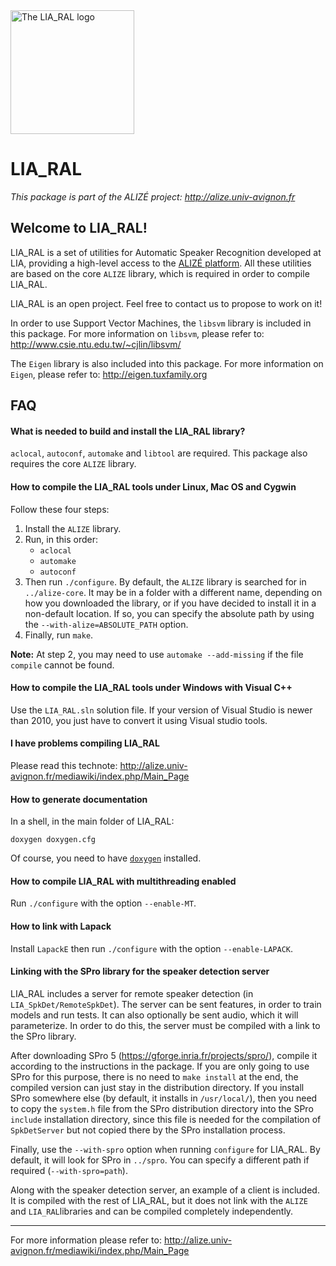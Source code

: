 <img src="http://alize.univ-avignon.fr/images/LIA_RAL.png" alt="The LIA_RAL logo" height="198" >

# LIA_RAL

*This package is part of the ALIZÉ project: <http://alize.univ-avignon.fr>*



Welcome to LIA_RAL!
-------------------

LIA_RAL is a set of utilities for Automatic Speaker Recognition developed at LIA, providing a high-level access to the [ALIZÉ platform](http://alize.univ-avignon.fr). All these utilities are based on the core `ALIZE` library, which is required in order to compile LIA_RAL.

LIA_RAL is an open project. Feel free to contact us to propose to work on it! 

In order to use Support Vector Machines, the `libsvm` library is included in this package. For more information on `libsvm`, please refer to:
<http://www.csie.ntu.edu.tw/~cjlin/libsvm/>

The `Eigen` library is also included into this package. For more information on `Eigen`, please refer to:
<http://eigen.tuxfamily.org>


FAQ
---

#### What is needed to build and install the LIA_RAL library?

`aclocal`, `autoconf`, `automake` and `libtool` are required.
This package also requires the core `ALIZE` library.


#### How to compile the LIA_RAL tools under Linux, Mac OS and Cygwin

Follow these four steps:

1. Install the `ALIZE` library.
2. Run, in this order:
	- `aclocal`
	- `automake`
	- `autoconf`
3. Then run `./configure`.
   By default, the `ALIZE` library is searched for in `../alize-core`. It may be in a folder with a different name, depending on how you downloaded the library, or if you have decided to install it in a non-default location. If so, you can specify the absolute path by using the `--with-alize=ABSOLUTE_PATH` option.
4. Finally, run `make`.

**Note:** At step 2, you may need to use `automake --add-missing` if the file `compile` cannot be found.


#### How to compile the LIA_RAL tools under Windows with Visual C++

Use the `LIA_RAL.sln` solution file. If your version of Visual Studio is newer than 2010, you just have to convert it using Visual studio tools.


#### I have problems compiling LIA_RAL

Please read this technote:
<http://alize.univ-avignon.fr/mediawiki/index.php/Main_Page>


#### How to generate documentation

In a shell, in the main folder of LIA_RAL:

	doxygen doxygen.cfg

Of course, you need to have [`doxygen`](http://www.doxygen.org) installed.


#### How to compile LIA_RAL with multithreading enabled

Run `./configure` with the option `--enable-MT`.
 

#### How to link with Lapack

Install `LapackE`  then run `./configure` with the option `--enable-LAPACK`.


#### Linking with the SPro library for the speaker detection server

LIA_RAL includes a server for remote speaker detection (in `LIA_SpkDet/RemoteSpkDet`). The server can be sent features, in order to train models and run tests. It can also optionally be sent audio, which it will parameterize. In order to do this, the server must be compiled with a link to the SPro library.

After downloading SPro 5 (<https://gforge.inria.fr/projects/spro/>), compile it according to the instructions in the package. If you are only going to use SPro for this purpose, there is no need to `make install` at the end, the compiled version can just stay in the distribution directory. If you install SPro somewhere else (by default, it installs in `/usr/local/`), then you need to copy the `system.h` file from the SPro distribution directory into the SPro `include` installation directory, since this file is needed for the compilation of `SpkDetServer` but not copied there by the SPro installation process.

Finally, use the `--with-spro` option when running `configure` for LIA_RAL. By default, it will look for SPro in `../spro`. You can specify a different path if required (`--with-spro=path`).

Along with the speaker detection server, an example of a client is included. It is compiled with the rest of LIA_RAL, but it does not link with the `ALIZE` and `LIA_RAL`libraries and can be compiled completely independently.


------------------------------------------------------------

For more information please refer to:
<http://alize.univ-avignon.fr/mediawiki/index.php/Main_Page>

